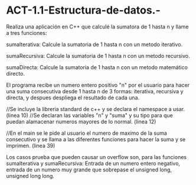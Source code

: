 # ACT-1.1-Estructura-de-datos.-

Realiza una aplicación en C++ que calculé la sumatora de 1 hasta n y llame a tres funciones:

sumaIterativa: Calcule la sumatoria de 1 hasta n con un metodo iterativo.

sumaRecursiva: Calcule la sumatoria de 1 hasta n con un metodo recursivo.

sumaDirecta: Calcule la sumatoria de 1 hasta n con un metodo matemático directo.

El programa recibe un numero entero positivo "n" por el usuario para hacer una suma consecutiva desde 1 hasta n de 3 formas: iterativa, recursiva y directa, y despues despliega el resultado de cada una. 

//Se incluye la libreria standard de c++ y se declara el namespace a usar. (linea 10)
//Se declaran las variables "n" y "suma" y su tipo para que puedan alamacenar numeros mayores de lo normal. (linea 12)

//En el main se le pide al usuario el numero de maximo de la suma consecutivo y se llama a las diferentes funciones para hacer la suma y se imprimen. (linea 39)


Los casos prueba que pueden causar un overflow son, para las funciones sumaIterativa y sumaRecursiva: Entrada de un numero entero negativo, entrada de un numero muy grande que sobrepase el unsigned long, unsigned long long. 
